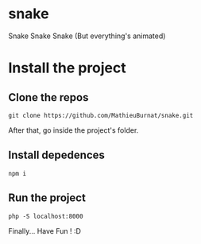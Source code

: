 # snake
Snake Snake Snake (But everything's animated)

# Install the project

## Clone the repos

```
git clone https://github.com/MathieuBurnat/snake.git
```

After that, go inside the project's folder.

## Install depedences
```
npm i
```

## Run the project
```
php -S localhost:8000
```

Finally... Have Fun ! :D
